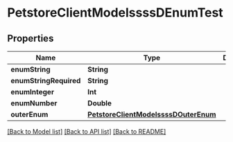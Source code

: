 # PetstoreClientModelssssDEnumTest

## Properties
Name | Type | Description | Notes
------------ | ------------- | ------------- | -------------
**enumString** | **String** |  | [optional] 
**enumStringRequired** | **String** |  | 
**enumInteger** | **Int** |  | [optional] 
**enumNumber** | **Double** |  | [optional] 
**outerEnum** | [**PetstoreClientModelssssDOuterEnum**](PetstoreClientModelssssDOuterEnum.md) |  | [optional] 

[[Back to Model list]](../README.md#documentation-for-models) [[Back to API list]](../README.md#documentation-for-api-endpoints) [[Back to README]](../README.md)



